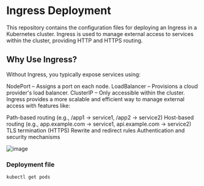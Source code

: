 # Ingress Deployment
This repository contains the configuration files for deploying an Ingress in a Kubernetes cluster. Ingress is used to manage external access to services within the cluster, providing HTTP and HTTPS routing.
## Why Use Ingress?
Without Ingress, you typically expose services using:

NodePort – Assigns a port on each node.
LoadBalancer – Provisions a cloud provider's load balancer.
ClusterIP – Only accessible within the cluster.
Ingress provides a more scalable and efficient way to manage external access with features like:

Path-based routing (e.g., /app1 → service1, /app2 → service2)
Host-based routing (e.g., app.example.com → service1, api.example.com → service2)
TLS termination (HTTPS)
Rewrite and redirect rules
Authentication and security mechanisms


![image](https://github.com/user-attachments/assets/470122fa-b401-48f9-9e42-581b4d0bf547)


### Deployment file
```
kubectl get pods
```
